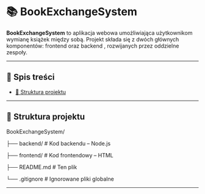 # 📚 BookExchangeSystem

**BookExchangeSystem** to aplikacja webowa umożliwiająca użytkownikom wymianę książek między sobą. Projekt składa się z dwóch głównych komponentów: frontend oraz backend , rozwijanych przez oddzielne zespoły.

---

## 🧭 Spis treści

- [📁 Struktura projektu](#-struktura-projektu)

---

## 📁 Struktura projektu

BookExchangeSystem/

├── backend/ # Kod backendu – Node.js

├── frontend/ # Kod frontendowy – HTML

├── README.md # Ten plik

└── .gitignore # Ignorowane pliki globalne



---
















